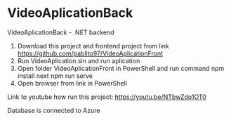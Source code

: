 # VideoAplicationBack
 VideoAplicationBack - .NET backend 


1. Download this project and frontend project from link https://github.com/pablito97/VideoAplicationFront
2. Run VideoAplication.sln and run aplication
3. Open folder VideoAplicationFront in PowerShell and run command npm install next npm run serve
4. Open browser from link in PowerShell

Link to youtube how run this project: https://youtu.be/NTbwZdo1OT0

Database is connected to Azure
